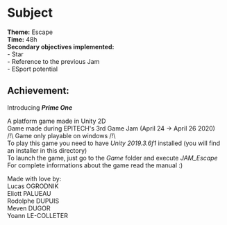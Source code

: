 # Subject

**Theme:** Escape  
**Time:** 48h  
**Secondary objectives implemented:**  
    - Star  
    - Reference to the previous Jam  
    - ESport potential  

## Achievement:  
  
Introducing ***Prime One***  
  
A platform game made in Unity 2D  
Game made during EPITECH's 3rd Game Jam (April 24 -> April 26 2020)  
/!\ Game only playable on windows /!\  
To play this game you need to have *Unity 2019.3.6f1* installed (you will find an installer in this directory)  
To launch the game, just go to the *Game* folder and execute *JAM_Escape*
For complete informations about the game read the manual :)  
  
Made with love by:    
Lucas OGRODNIK  
Eliott PALUEAU  
Rodolphe DUPUIS  
Meven DUGOR  
Yoann LE-COLLETER
